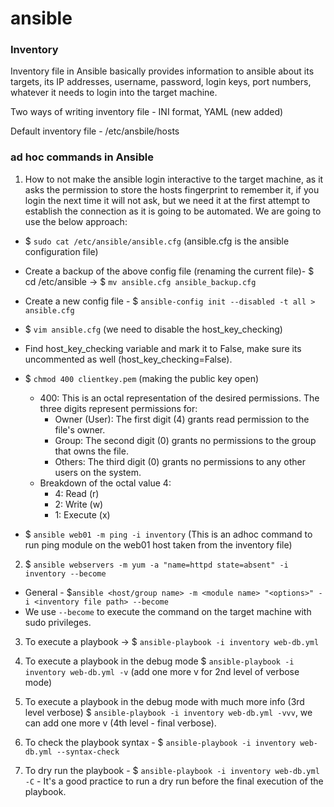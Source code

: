 # ansible

### Inventory

Inventory file in Ansible basically provides information to ansible about its targets, its IP addresses, username, password, login keys, port numbers, whatever it needs to login into the target machine.

Two ways of writing inventory file - INI format, YAML (new added)

Default inventory file - /etc/ansbile/hosts

### ad hoc commands in Ansible

1. How to not make the ansible login interactive to the target machine, as it asks the permission to store the hosts fingerprint to remember it, if you login the next time it will not ask, but we need it at the first attempt to establish the connection as it is going to be automated. We are going to use the below approach:

- $ `sudo cat /etc/ansible/ansible.cfg` (ansible.cfg is the ansible configuration file)

- Create a backup of the above config file (renaming the current file)- $ cd /etc/ansible -> $ `mv ansible.cfg ansible_backup.cfg`

- Create a new config file - $ `ansible-config init --disabled -t all > ansible.cfg`

- $ `vim ansible.cfg` (we need to disable the host_key_checking)

- Find host_key_checking variable and mark it to False, make sure its uncommented as well (host_key_checking=False).

- $ `chmod 400 clientkey.pem` (making the public key open)

  - 400: This is an octal representation of the desired permissions. The three digits represent permissions for:
    - Owner (User): The first digit (4) grants read permission to the file's owner.
    - Group: The second digit (0) grants no permissions to the group that owns the file.
    - Others: The third digit (0) grants no permissions to any other users on the system.
  - Breakdown of the octal value 4:
    - 4: Read (r)
    - 2: Write (w)
    - 1: Execute (x)

- $ `ansible web01 -m ping -i inventory` (This is an adhoc command to run ping module on the web01 host taken from the inventory file)

2. $ `ansible webservers -m yum -a "name=httpd state=absent" -i inventory --become`

- General - $`ansible <host/group name> -m <module name> "<options>" -i <inventory file path> --become`
- We use `--become` to execute the command on the target machine with sudo privileges.

3. To execute a playbook -> $ `ansible-playbook -i inventory web-db.yml`

4. To execute a playbook in the debug mode $ `ansible-playbook -i inventory web-db.yml -v` (add one more v for 2nd level of verbose mode)

5. To execute a playbook in the debug mode with much more info (3rd level verbose) $ `ansible-playbook -i inventory web-db.yml -vvv`, we can add one more v (4th level - final verbose).

6. To check the playbook syntax - $ `ansible-playbook -i inventory web-db.yml --syntax-check`

7. To dry run the playbook - $ `ansible-playbook -i inventory web-db.yml -C` - It's a good practice to run a dry run before the final execution of the playbook.
